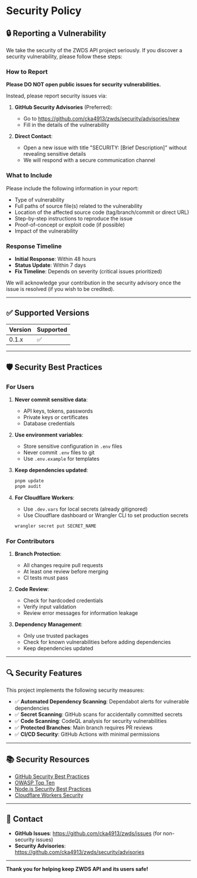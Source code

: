 # Security Policy

## 🔒 Reporting a Vulnerability

We take the security of the ZWDS API project seriously. If you discover a security vulnerability, please follow these steps:

### How to Report

**Please DO NOT open public issues for security vulnerabilities.**

Instead, please report security issues via:

1. **GitHub Security Advisories** (Preferred):
   - Go to https://github.com/cka4913/zwds/security/advisories/new
   - Fill in the details of the vulnerability

2. **Direct Contact**:
   - Open a new issue with title "SECURITY: [Brief Description]" without revealing sensitive details
   - We will respond with a secure communication channel

### What to Include

Please include the following information in your report:

- Type of vulnerability
- Full paths of source file(s) related to the vulnerability
- Location of the affected source code (tag/branch/commit or direct URL)
- Step-by-step instructions to reproduce the issue
- Proof-of-concept or exploit code (if possible)
- Impact of the vulnerability

### Response Timeline

- **Initial Response**: Within 48 hours
- **Status Update**: Within 7 days
- **Fix Timeline**: Depends on severity (critical issues prioritized)

We will acknowledge your contribution in the security advisory once the issue is resolved (if you wish to be credited).

---

## ✅ Supported Versions

| Version | Supported          |
| ------- | ------------------ |
| 0.1.x   | :white_check_mark: |

---

## 🛡️ Security Best Practices

### For Users

1. **Never commit sensitive data**:
   - API keys, tokens, passwords
   - Private keys or certificates
   - Database credentials

2. **Use environment variables**:
   - Store sensitive configuration in `.env` files
   - Never commit `.env` files to git
   - Use `.env.example` for templates

3. **Keep dependencies updated**:
   ```bash
   pnpm update
   pnpm audit
   ```

4. **For Cloudflare Workers**:
   - Use `.dev.vars` for local secrets (already gitignored)
   - Use Cloudflare dashboard or Wrangler CLI to set production secrets
   ```bash
   wrangler secret put SECRET_NAME
   ```

### For Contributors

1. **Branch Protection**:
   - All changes require pull requests
   - At least one review before merging
   - CI tests must pass

2. **Code Review**:
   - Check for hardcoded credentials
   - Verify input validation
   - Review error messages for information leakage

3. **Dependency Management**:
   - Only use trusted packages
   - Check for known vulnerabilities before adding dependencies
   - Keep dependencies updated

---

## 🔍 Security Features

This project implements the following security measures:

- ✅ **Automated Dependency Scanning**: Dependabot alerts for vulnerable dependencies
- ✅ **Secret Scanning**: GitHub scans for accidentally committed secrets
- ✅ **Code Scanning**: CodeQL analysis for security vulnerabilities
- ✅ **Protected Branches**: Main branch requires PR reviews
- ✅ **CI/CD Security**: GitHub Actions with minimal permissions

---

## 📚 Security Resources

- [GitHub Security Best Practices](https://docs.github.com/en/code-security/getting-started/github-security-features)
- [OWASP Top Ten](https://owasp.org/www-project-top-ten/)
- [Node.js Security Best Practices](https://nodejs.org/en/docs/guides/security/)
- [Cloudflare Workers Security](https://developers.cloudflare.com/workers/platform/security/)

---

## 📧 Contact

- **GitHub Issues**: https://github.com/cka4913/zwds/issues (for non-security issues)
- **Security Advisories**: https://github.com/cka4913/zwds/security/advisories

---

**Thank you for helping keep ZWDS API and its users safe!**
